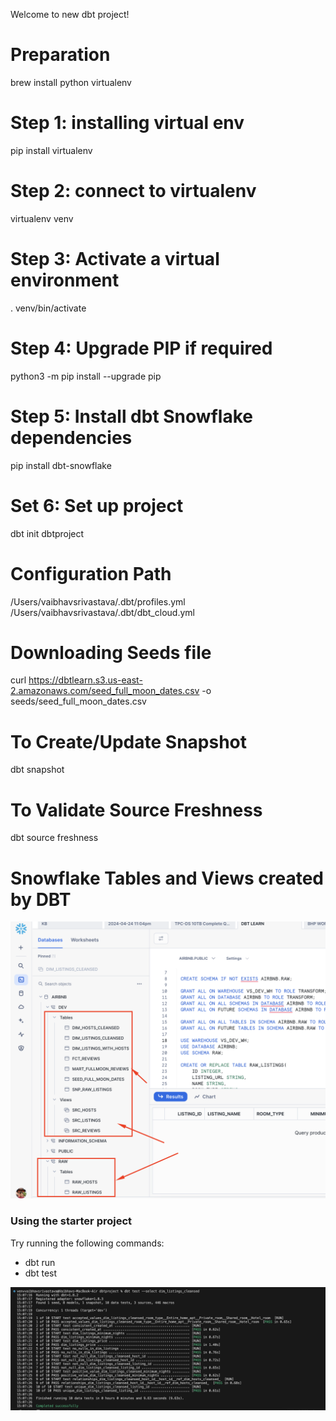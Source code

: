Welcome to new dbt project!

# Preparation 
brew install python virtualenv

# Step 1: installing virtual env 
pip install virtualenv

# Step 2: connect to virtualenv
virtualenv venv

# Step 3: Activate a virtual environment
. venv/bin/activate

# Step 4: Upgrade PIP if required
python3 -m pip install --upgrade pip

# Step 5: Install dbt Snowflake dependencies 
pip install dbt-snowflake

# Set 6: Set up project 
dbt init dbtproject

# Configuration Path
/Users/vaibhavsrivastava/.dbt/profiles.yml
/Users/vaibhavsrivastava/.dbt/dbt_cloud.yml

# Downloading Seeds file
curl https://dbtlearn.s3.us-east-2.amazonaws.com/seed_full_moon_dates.csv -o seeds/seed_full_moon_dates.csv

# To Create/Update Snapshot
dbt snapshot

# To Validate Source Freshness
dbt source freshness

# Snowflake Tables and Views created by DBT
![alt text](https://github.com/vabnix/dbt-project/blob/main/dbt-snowflake-results.png)

### Using the starter project

Try running the following commands:
- dbt run
- dbt test

![alt text](https://github.com/vabnix/dbt-project/blob/main/dbt-run-results.png)
